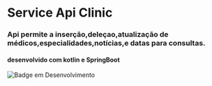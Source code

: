 # Service Api Clinic

### Api permite a inserção,deleçao,atualização de médicos,especialidades,notícias,e datas para consultas.
#### desenvolvido com kotlin e SpringBoot

![Badge em Desenvolvimento](http://img.shields.io/static/v1?label=STATUS&message=EM%20DESENVOLVIMENTO&color=GREEN&style=for-the-badge)
